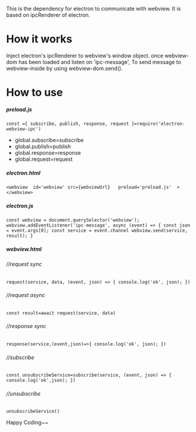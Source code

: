 This is the dependency for electron to communicate with webview. It is based on ipcRenderer of electron.
# How it works
Inject electron's ipcRenderer to webview's window object.
once webview-dom has been loaded and listen on 'ipc-message',  To send message to webview-inside by using webview-dom.send().

# How to use

##### preload.js

`const ={ subscribe, publish, response, request }=require('electron-webview-ipc')`

- global.subscribe=subscribe
- global.publish=publish
- global.response=response
- global.request=request


##### electron.html
`<webview  id='webview' src={webviewUrl}   preload='preload.js'  ></webview>`

##### electron.js
`const webview = document.querySelector('webview');`
`webview.addEventListener('ipc-message', async (event) => {
      const json = event.args[0];
      const service = event.channel
	  webview.send(service, result);
	  }`
	  
##### webview.html

###### //request sync
`request(service, data, (event, json) => {
  console.log('ok', json); })`

###### //request async
`const result=await request(service, data)`

###### //response sync
`response(service,(event,json)=>{
 console.log('ok', json); })`

###### //subscribe 
`const unsubscribeService=subscribe(service, (event, json) => {
    console.log('ok',json);
  })
`
###### //unsubscribe
`unsubscribeService()`


Happy Coding~~





